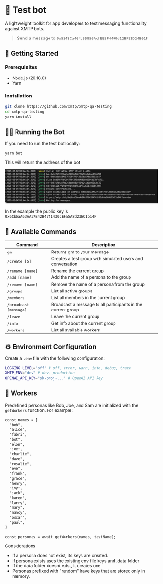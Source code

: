 # 🤖 Test bot

A lightweight toolkit for app developers to test messaging functionality against XMTP bots.

> Send a message to `0x5348Ca464c55856AcfEE5F4490d12BF51D24B01F`

## 🚀 Getting Started

### Prerequisites

- Node.js (20.18.0)
- Yarn

### Installation

```bash
git clone https://github.com/xmtp/xmtp-qa-testing
cd xmtp-qa-testing
yarn install
```

## 🏃‍♂️ Running the Bot

If you need to run the test bot locally:

```bash
yarn bot
```

This will return the address of the bot

![](/media/test.png)

In the example the public key is `0x6Cb6aA63AA37E42B4741430cE6a5A8d236C1b14F`

## 💬 Available Commands

| Command                | Description                                                  |
| ---------------------- | ------------------------------------------------------------ |
| `gm`                   | Returns gm to your message                                   |
| `/create [5]`          | Creates a test group with simulated users and conversation   |
| `/rename [name]`       | Rename the current group                                     |
| `/add [name]`          | Add the name of a persona to the group                       |
| `/remove [name]`       | Remove the name of a persona from the group                  |
| `/groups`              | List all active groups                                       |
| `/members`             | List all members in the current group                        |
| `/broadcast [message]` | Broadcast a message to all participants in the current group |
| `/leave`               | Leave the current group                                      |
| `/info`                | Get info about the current group                             |
| `/workers`             | List all available workers                                   |

## ⚙️ Environment Configuration

Create a `.env` file with the following configuration:

```bash
LOGGING_LEVEL="off" # off, error, warn, info, debug, trace
XMTP_ENV="dev" # dev, production
OPENAI_API_KEY="sk-proj-..." # OpenAI API key
```

## 🧰 Workers

Predefined personas like Bob, Joe, and Sam are initialized with the `getWorkers` function. For example:

```
const names = [
  "bob",
  "alice",
  "fabri",
  "bot",
  "elon",
  "joe",
  "charlie",
  "dave",
  "rosalie",
  "eve",
  "frank",
  "grace",
  "henry",
  "ivy",
  "jack",
  "karen",
  "larry",
  "mary",
  "nancy",
  "oscar",
  "paul",
]

const personas = await getWorkers(names, testName);
```

Considerations

- If a persona does not exist, its keys are created.
- If persona exists uses the existing env file keys and .data folder
- If the data folder doesnt exist, it creates one
- Personas prefixed with "random" have keys that are stored only in memory.

```

```
